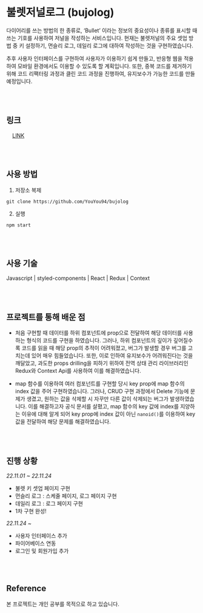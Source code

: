 # 불렛저널로그 (bujolog)

다이어리를 쓰는 방법의 한 종류로, ‘Bullet’ 이라는 정보의 중요성이나 종류를 표시할 때 쓰는 기호를 사용하여 저널을 작성하는 서비스입니다. 현재는 불렛저널의 주요 셋업 방법 중 키 설정하기, 먼슬리 로그, 데일리 로그에 대하여 작성하는 것을 구현하였습니다.

추후 사용자 인터페이스를 구현하여 사용자가 이용하기 쉽게 만들고, 반응형 웹을 적용하여 모바일 환경에서도 이용할 수 있도록 할 계획입니다. 또한, 중복 코드를 제거하기 위해 코드 리팩터링 과정과 클린 코드 과정을 진행하여, 유지보수가 가능한 코드를 만들 예정입니다.

</br>
</br>

## 링크

&nbsp; &nbsp; [LINK](https://youyou94.github.io/bujolog/)

</br>
</br>

## 사용 방법

1. 저장소 복제

```
git clone https://github.com/YouYou94/bujolog
```

2. 실행

```
npm start
```

</br>
</br>

## 사용 기술

Javascript | styled-components | React | Redux | Context

</br>
</br>

## 프로젝트를 통해 배운 점

- 처음 구현할 때 데이터를 하위 컴포넌트에 prop으로 전달하여 해당 데이터를 사용하는 형식의 코드를 구현을 하였습니다. 그러나, 하위 컴포넌트의 깊이가 깊어질수록 코드를 읽을 때 해당 prop의 추적이 어려워졌고, 버그가 발생할 경우 버그를 고치는데 있어 매우 힘들었습니다. 또한, 이로 인하여 유지보수가 어려워진다는 것을 깨달았고, 과도한 props drilling을 피하기 위하여 전역 상태 관리 라이브러리인 Redux와 Context Api를 사용하여 이를 해결하였습니다.

- map 함수를 이용하여 여러 컴포넌트를 구현할 당시 key prop에 map 함수의 index 값을 주어 구현하였습니다. 그러나, CRUD 구현 과정에서 Delete 기능에 문제가 생겼고, 원하는 값을 삭제할 시 자꾸만 다른 값이 삭제되는 버그가 발생하였습니다. 이를 해결하고자 공식 문서를 살폈고, map 함수의 key 값에 index를 지양하는 이유에 대해 알게 되어 key prop에 index 값이 아닌 `nanoid()`를 이용하여 key 값을 전달하여 해당 문제를 해결하였습니다.

</br>
</br>

## 진행 상황

_22.11.01 ~ 22.11.24_

- 불렛 키 셋업 페이지 구현
- 먼슬리 로그 : 스케줄 페이지, 로그 페이지 구현
- 데일리 로그 : 로그 페이지 구현
- 1차 구현 완성!

_22.11.24 ~_

- 사용자 인터페이스 추가
- 파이어베이스 연동
- 로그인 및 회원가입 추가

</br>
</br>

## Reference

본 프로젝트는 개인 공부를 목적으로 하고 있습니다.
